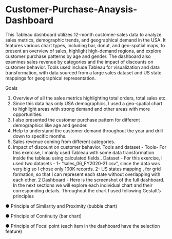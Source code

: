 # Customer-Purchase-Anaysis-Dashboard
This Tableau dashboard utilizes 12-month customer-sales data to analyze sales metrics, demographic trends, and geographical demand in the USA. It features various chart types, including bar, donut, and geo-spatial maps, to present an overview of sales, highlight high-demand regions, and explore customer purchase patterns by age and gender. The dashboard also examines sales revenue by categories and the impact of discounts on customer behavior. Tools used include Tableau for visualization and data transformation, with data sourced from a large sales dataset and US state mappings for geographical representation.

Goals
1. Overview of all the sales metrics highlighting total orders, total sales etc.
2. Since this data has only USA demographics, I used a geo-spatial chart to highlight areas with strong demand and other areas with more opportunities.
3. I also presented the customer purchase pattern for different demographics like age and gender.
4. Help to understand the customer demand throughout the year and drill down to specific months.
5. Sales revenue coming from different categories.
6. Impact of discount on customer behavior.
Tools and dataset -
Tools-
For this exercise, I mainly used Tableau with some data transformation inside the tableau using calculated fields..
Dataset -
For this exercise, I used two datasets -
1- “sales_06_FY2020-21.csv”, since the data was very big so I chose only 100K records.
2- US states mapping , for grid formation, so that I can represent each state without overlapping with each other.
2
 Dashboard -
Here is the screenshot of the full dashboard. In the next sections we will explore each individual chart and their corresponding details. Throughout the chart I used following Gestalt’s principles

● Principle of Similarity and Proximity (bubble chart)

● Principle of Continuity (bar chart)

● Principle of Focal point (each item in the dashboard have the selection feature)
